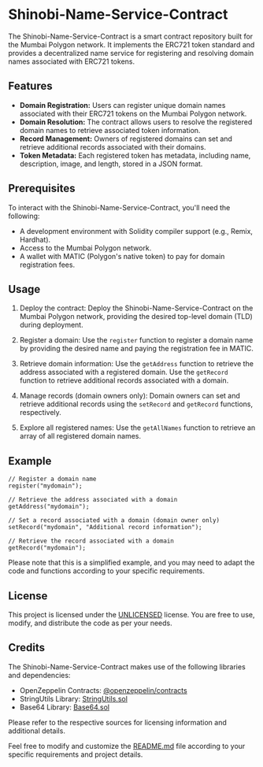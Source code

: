 # Shinobi-Name-Service-Contract

The Shinobi-Name-Service-Contract is a smart contract repository built for the Mumbai Polygon network. It implements the ERC721 token standard and provides a decentralized name service for registering and resolving domain names associated with ERC721 tokens.

## Features

- **Domain Registration:** Users can register unique domain names associated with their ERC721 tokens on the Mumbai Polygon network.
- **Domain Resolution:** The contract allows users to resolve the registered domain names to retrieve associated token information.
- **Record Management:** Owners of registered domains can set and retrieve additional records associated with their domains.
- **Token Metadata:** Each registered token has metadata, including name, description, image, and length, stored in a JSON format.

## Prerequisites

To interact with the Shinobi-Name-Service-Contract, you'll need the following:

- A development environment with Solidity compiler support (e.g., Remix, Hardhat).
- Access to the Mumbai Polygon network.
- A wallet with MATIC (Polygon's native token) to pay for domain registration fees.

## Usage

1. Deploy the contract: Deploy the Shinobi-Name-Service-Contract on the Mumbai Polygon network, providing the desired top-level domain (TLD) during deployment.

2. Register a domain: Use the `register` function to register a domain name by providing the desired name and paying the registration fee in MATIC.

3. Retrieve domain information: Use the `getAddress` function to retrieve the address associated with a registered domain. Use the `getRecord` function to retrieve additional records associated with a domain.

4. Manage records (domain owners only): Domain owners can set and retrieve additional records using the `setRecord` and `getRecord` functions, respectively.

5. Explore all registered names: Use the `getAllNames` function to retrieve an array of all registered domain names.

## Example

```solidity
// Register a domain name
register("mydomain");

// Retrieve the address associated with a domain
getAddress("mydomain");

// Set a record associated with a domain (domain owner only)
setRecord("mydomain", "Additional record information");

// Retrieve the record associated with a domain
getRecord("mydomain");
```

Please note that this is a simplified example, and you may need to adapt the code and functions according to your specific requirements.

## License

This project is licensed under the [UNLICENSED](LICENSE) license. You are free to use, modify, and distribute the code as per your needs.

## Credits

The Shinobi-Name-Service-Contract makes use of the following libraries and dependencies:

- OpenZeppelin Contracts: [@openzeppelin/contracts](https://github.com/OpenZeppelin/openzeppelin-contracts)
- StringUtils Library: [StringUtils.sol](https://github.com/ensdomains/ens-contracts/blob/master/contracts/ethregistrar/StringUtils.sol)
- Base64 Library: [Base64.sol](https://github.com/OpenZeppelin/openzeppelin-contracts/blob/master/contracts/utils/Base64.sol)

Please refer to the respective sources for licensing information and additional details.

Feel free to modify and customize the [README.md](README.md) file according to your specific requirements and project details.
